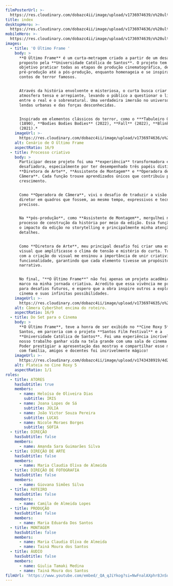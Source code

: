 ```yaml
---
filmPosterUrl: >-
  https://res.cloudinary.com/dobazc4ii/image/upload/v1736974639/o%20ultimo%20frame/t9knwdaj9ioydgo9yc0c.jpg
title: index
desktopHero: >-
  https://res.cloudinary.com/dobazc4ii/image/upload/v1736974636/o%20ultimo%20frame/p4foislghi76sgko9jlc.jpg
mobileHero: >-
  https://res.cloudinary.com/dobazc4ii/image/upload/v1736974639/o%20ultimo%20frame/ruzmjbsivqn3fhdxkb4g.jpg
images:
  - title: 'O Último Frame '
    body: >
      **O Último Frame** é um curta-metragem criado a partir de um desafio
      proposto pela **Universidade Católica de Santos**. O projeto tem como
      objetivo praticar todas as etapas de produção cinematográfica, desde a
      pré-produção até a pós-produção, enquanto homenageia e se inspira em
      contos de terror famosos.


      Através da história envolvente e misteriosa, o curta busca criar uma
      atmosfera tensa e arrepiante, levando o público a questionar o limite
      entre o real e o sobrenatural. Uma verdadeira imersão no universo das
      lendas urbanas e das forças desconhecidas.


      Inspirado em elementos clássicos do terror, como o ***Tabuleiro Ouija**
      (1890), **Bodies Bodies Bodies** (2022), **Fall** (2022), **Blink Twice**
      (2021).*
    imageUrl: >-
      https://res.cloudinary.com/dobazc4ii/image/upload/v1736974636/o%20ultimo%20frame/nfxg3uw3fzja9taxsyk5.jpg
    alt: Cenário de O Último Frame
    aspectRatio: 16/9
  - title: Processo criativo
    body: >
      Participar desse projeto foi uma **experiência** transformadora e
      desafiadora, especialmente por ter desempenhado três papéis distintos:
      **Diretora de Arte**, **Assistente de Montagem** e **Operadora de
      Câmera**. Cada função trouxe aprendizados únicos que contribuiu para o meu
      crescimento.


      Como **Operadora de Câmera**, vivi o desafio de traduzir a visão do
      diretor em quadros que fossem, ao mesmo tempo, expressivos e tecnicamente
      precisos.


      Na **pós-produção**, como **Assistente de Montagem**, mergulhei no
      processo de construção da história por meio da edição. Essa função reforça
      o impacto da edição no storytelling e principalmente minha atenção aos
      detalhes.


      Como **Diretora de Arte**, meu principal desafio foi criar uma estética
      visual que amplificasse o clima de tensão e mistério do curta. Trabalhar
      com a criação do visual me ensinou a importância de unir criatividade e
      funcionalidade, garantindo que cada elemento tivesse um propósito
      narrativo.


      No final, "**O Último Frame**" não foi apenas um projeto acadêmico, mas um
      marco na minha jornada criativa. Acredito que essa vivência me preparou
      para desafios futuros, e espero que a obra inspire outros a explorarem o
      cinema e suas infinitas possibilidades.
    imageUrl: >-
      https://res.cloudinary.com/dobazc4ii/image/upload/v1736974635/o%20ultimo%20frame/caivqqyvwbltjtspimzi.jpg
    alt: Câmera CyberShot encima do roteiro.
    aspectRatio: 16/9
  - title: Do Set para o Cinema
    body: >
      **O Último Frame**, teve a honra de ser exibido no **Cine Roxy 5**, em
      Santos, em parceria com o projeto **Santos Film Festival** e a
      **Universidade Católica de Santos**. Foi uma experiência incrível ver
      nosso trabalho ganhar vida na tela grande com uma sala de cinema lotada.
      Poder prestigiar a apresentação das mostras e compartilhar esse momento
      com família, amigos e docentes foi incrivelmente mágico!
    imageUrl: >-
      https://res.cloudinary.com/dobazc4ii/image/upload/v1743438919/4d2025b9-e650-41df-ac72-ecce107b4f80_exowcw.png
    alt: Plateia no Cine Roxy 5
    aspectRatio: 1/1
roles:
  - title: ATORES
    hasSubtitle: true
    members:
      - name: Heloísa de Oliveira Dias
        subtitle: ÍRIS
      - name: Joana Lopes de Sá
        subtitle: JÚLIA
      - name: João Victor Souza Pereira
        subtitle: LUCAS
      - name: Nicole Moraes Borges
        subtitle: SOFIA
  - title: DIREÇÃO
    hasSubtitle: false
    members:
      - name: Amanda Sara Guimarães Silva
  - title: DIREÇÃO DE ARTE
    hasSubtitle: false
    members:
      - name: Maria Claudia Oliva de Almeida
  - title: DIREÇÃO DE FOTOGRAFIA
    hasSubtitle: false
    members:
      - name: Giovana Simões Silva
  - title: ROTEIRO
    hasSubtitle: false
    members:
      - name: Camila de Almeida Lopes
  - title: PRODUÇÃO
    hasSubtitle: false
    members:
      - name: Maria Eduarda Dos Santos
  - title: MONTAGEM
    hasSubtitle: false
    members:
      - name: Maria Claudia Oliva de Almeida
      - name: Tainá Moura dos Santos
  - title: ÁUDIO
    hasSubtitle: false
    members:
      - name: Giulia Tamaki Medina
      - name: Tainá Moura dos Santos
filmUrl: 'https://www.youtube.com/embed/_QA_qJiYkog?si=NwFnalAXphr8JnSu'
---
```


